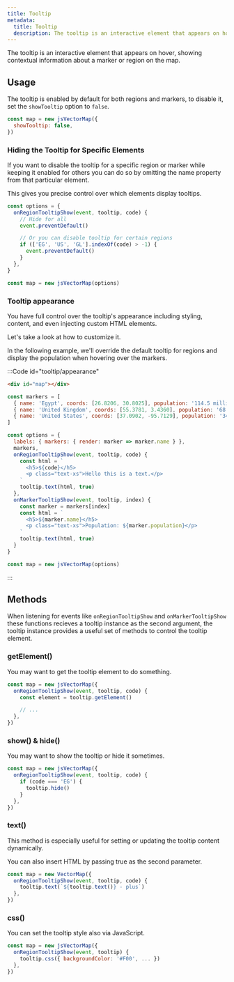 ```yaml
---
title: Tooltip
metadata:
  title: Tooltip
  description: The tooltip is an interactive element that appears on hover, showing contextual information about a marker or region on the map.
---
```


The tooltip is an interactive element that appears on hover, showing contextual information about a marker or region on the map.

## Usage

The tooltip is enabled by default for both regions and markers, to disable it, set the `showTooltip` option to `false`.

```js
const map = new jsVectorMap({
  showTooltip: false,
})
```

### Hiding the Tooltip for Specific Elements

If you want to disable the tooltip for a specific region or marker while keeping it enabled for others you can do so by omitting the name property from that particular element.

This gives you precise control over which elements display tooltips.

```js
const options = {
  onRegionTooltipShow(event, tooltip, code) {
    // Hide for all
    event.preventDefault()

    // Or you can disable tooltip for certain regions
    if (['EG', 'US', 'GL'].indexOf(code) > -1) {
      event.preventDefault()
    }
  },
}

const map = new jsVectorMap(options)
```

### Tooltip appearance

You have full control over the tooltip's appearance including styling, content, and even injecting custom HTML elements.

Let's take a look at how to customize it.

In the following example, we'll override the default tooltip for regions and display the population when hovering over the markers.

:::Code id="tooltip/appearance"

```html [index.html]
<div id="map"></div>
```

```js [app.js]
const markers = [
  { name: 'Egypt', coords: [26.8206, 30.8025], population: '114.5 million', },
  { name: 'United Kingdom', coords: [55.3781, 3.4360], population: '68.35 million', },
  { name: 'United States', coords: [37.0902, -95.7129], population: '340.1 million' },
]

const options = {
  labels: { markers: { render: marker => marker.name } },
  markers,
  onRegionTooltipShow(event, tooltip, code) {
    const html = `
      <h5>${code}</h5>
      <p class="text-xs">Hello this is a text.</p>
    `
    tooltip.text(html, true)
  },
  onMarkerTooltipShow(event, tooltip, index) {
    const marker = markers[index]
    const html = `
      <h5>${marker.name}</h5>
      <p class="text-xs">Population: ${marker.population}</p>
    `
    tooltip.text(html, true)
  }
}

const map = new jsVectorMap(options)
```

:::

## Methods

When listening for events like `onRegionTooltipShow` and `onMarkerTooltipShow` these functions recieves a tooltip instance as the second argument, the tooltip instance provides a useful set of methods to control the tooltip element.

### getElement()

You may want to get the tooltip element to do something.

```js
const map = new jsVectorMap({
  onRegionTooltipShow(event, tooltip, code) {
    const element = tooltip.getElement()

    // ...
  },
})
```

### show() & hide()

You may want to show the tooltip or hide it sometimes.

```js
const map = new jsVectorMap({
  onRegionTooltipShow(event, tooltip, code) {
    if (code === 'EG') {
      tooltip.hide()
    }
  },
})
```

### text()

This method is especially useful for setting or updating the tooltip content dynamically.

You can also insert HTML by passing true as the second parameter.

```js
const map = new VectorMap({
  onRegionTooltipShow(event, tooltip, code) {
    tooltip.text(`${tooltip.text()} - plus`)
  },
})
```

### css()

You can set the tooltip style also via JavaScript.

```js
const map = new jsVectorMap({
  onRegionTooltipShow(event, tooltip) {
    tooltip.css({ backgroundColor: '#F00', ... })
  },
})
```